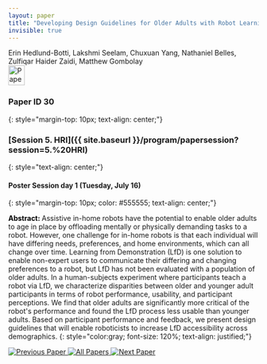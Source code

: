 ```yaml
---
layout: paper
title: "Developing Design Guidelines for Older Adults with Robot Learning from Demonstration"
invisible: true
---
```

<div class="paper-authors">
<div class="paper-author-box">
    <div class="paper-author-name">Erin Hedlund-Botti, Lakshmi Seelam, Chuxuan Yang, Nathaniel Belles, Zulfiqar Haider Zaidi, Matthew Gombolay</div>
    <div class="paper-author-uni"></div>
</div>

</div><div class="paper-pdf">
                <div> <a href="https://www.roboticsproceedings.org/rss20/p030.pdf"><img src="{{ site.baseurl }}/images/paper_link.png" alt="Paper Website" width = "33"  height = "40"/></a> </div>
                </div>

### Paper ID 30
{: style="margin-top: 10px; text-align: center;"}

### [Session 5. HRI]({{ site.baseurl }}/program/papersession?session=5.%20HRI)
{: style="text-align: center;"}

#### Poster Session day 1 (Tuesday, July 16)
{: style="margin-top: 10px; color: #555555; text-align: center;"}

<b style="color: black;">Abstract: </b>Assistive in-home robots have the potential to enable older adults to age in place by offloading mentally or physically demanding tasks to a robot. However, one challenge for in-home robots is that each individual will have differing needs, preferences, and home environments, which can all change over time. Learning from Demonstration (LfD) is one solution to enable non-expert users to communicate their differing and changing preferences to a robot, but LfD has not been evaluated with a population of older adults.
 In a human-subjects experiment where participants teach a robot via LfD, we characterize disparities between older and younger adult participants in terms of robot performance, usability, and participant perceptions. We find that older adults are significantly more critical of the robot's performance and found the LfD process less usable than younger adults. Based on participant performance and feedback, we present design guidelines that will enable roboticists to increase LfD accessibility across demographics.
{: style="color:gray; font-size: 120%; text-align: justified;"}


<div class="paper-menu">
<a href="{{ site.baseurl }}/program/papers/029/"> <img src="{{ site.baseurl }}/images/previous_paper_icon.png" alt="Previous Paper" title="Previous Paper"/> </a>
<a href="{{ site.baseurl }}/program/papers"><img src="{{ site.baseurl }}/images/overview_icon.png" alt="All Papers" title="All Papers"/> </a>
<a href="{{ site.baseurl }}/program/papers/031/"> <img src="{{ site.baseurl }}/images/next_paper_icon.png" alt="Next Paper" title="Next Paper"/> </a>

</div>
